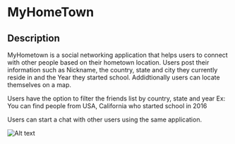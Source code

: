 # MyHomeTown

## Description
MyHometown is a social networking application that helps users to connect with other people based on their hometown location.
Users post their information such as Nickname, the country, state and city they currently reside in and the Year they started school.
Addidtionally users can locate themselves on a map. 

Users have the option to filter the friends list by country, state and year
Ex: You can find people from USA, California who started school in 2016

Users can start a chat with other users using the same application.

![Alt text](/images/air_pollution.png?raw=true "Air Pollution Index of India")
